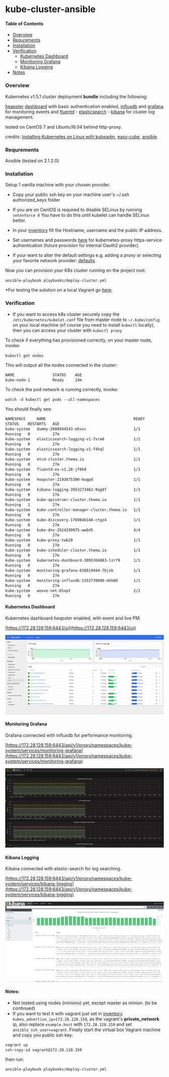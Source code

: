 # kube-cluster-ansible

#### Table of Contents

* [Overview](#overview)
* [Requrements](#requrements)
* [Installation](#installation)
* [Verification](#verification)
    * [Kubernetes Dashboard](#kubernetes-dashboard)
    * [Monitoring Grafana](#monitoring-grafana)
    * [Kibana Logging](#kibana-logging)
* [Notes](#notes)

### Overview
Kubernetes v1.5.1 cluster deployment **bundle** including the following:

[heapster](https://github.com/kubernetes/heapster) [dashboard](https://github.com/kubernetes/dashboard) with basic authentication enabled, 
[influxdb](https://www.influxdata.com/) and [grafana](http://grafana.org/) for monitoring events and 
[fluentd](http://www.fluentd.org/) - [elasticsearch](https://www.elastic.co/) - [kibana](https://github.com/kubernetes/kubernetes/tree/master/cluster/addons/fluentd-elasticsearch)
for cluster log management. 

tested on CentOS 7 and Ubuntu16.04 behind http-proxy.

credits:
[Installing Kubernetes on Linux with kubeadm](http://kubernetes.io/docs/getting-started-guides/kubeadm/),
[easy-cube](https://github.com/danpilch/easy-kube),
[ansible](https://github.com/kubernetes/contrib/tree/master/ansible).

### Requrements

Ansible (tested on 2.1.2.0)

### Installation

Setup 1 vanilla machine with your chosen provider.

* Copy your public ssh key on your machine user's ~/.ssh authorized_keys folder

* If you are on CentOS is required to disable SELinux by running `setenforce 0`  You have to do this until kubelet can handle SELinux better.

* In your [inventory](./inventories/main.ini) fill the Hostname, username and the public IP address.

* Set usernames and passwords [here](./roles/master/files/passwords.csv) for kubernetes-proxy https-service authentication (future provision for internal Oauth2 provider).

* If your want to alter the default settings e.g. adding a proxy or selecting your favorite network provider: [defaults](./inventories/group_vars/all.yml)


Now you can provision your K8s cluster running on the project root:

`ansible-playbook playbooks/deploy-cluster.yml`

*For testing the solution on a local Vagrant go [here](#notes).

### Verification

* If you want to access k8s cluster securely copy the `/etc/kubernetes/kubelet.conf` file from master node to `~/.kube/config` 
on your local machine (of course you need to install `kubectl` locally), then you can access your cluster with `kubectl proxy`

To check if everything has provisioned correctly, on your master node, invoke:

`kubectl get nodes`

This will output all the nodes connected in the cluster:

```
NAME                 STATUS    AGE
kube-node-1          Ready     24m
```

To check the pod network is running correctly, invoke:

`watch -d kubectl get pods --all-namespaces`

You should finally see:

```
NAMESPACE     NAME                                       READY     STATUS    RESTARTS   AGE
kube-system   dummy-2088944543-m5vvc                     1/1       Running   0          27m
kube-system   elasticsearch-logging-v1-7xrw6             1/1       Running   0          27m
kube-system   elasticsearch-logging-v1-f4hql             1/1       Running   0          27m
kube-system   etcd-cluster.thema.io                      1/1       Running   0          27m
kube-system   fluentd-es-v1.20-jf0k8                     1/1       Running   0          27m
kube-system   heapster-2193675300-kwgpd                  1/1       Running   0          27m
kube-system   kibana-logging-3953273462-9qg8f            1/1       Running   0          27m
kube-system   kube-apiserver-cluster.thema.io            1/1       Running   1          27m
kube-system   kube-controller-manager-cluster.thema.io   1/1       Running   0          27m
kube-system   kube-discovery-1769846148-ctgz4            1/1       Running   0          27m
kube-system   kube-dns-2924299975-ww6d5                  4/4       Running   0          27m
kube-system   kube-proxy-twb20                           1/1       Running   0          27m
kube-system   kube-scheduler-cluster.thema.io            1/1       Running   0          27m
kube-system   kubernetes-dashboard-3095304083-lzr79      1/1       Running   0          27m
kube-system   monitoring-grafana-838819444-7bjxb         1/1       Running   0          27m
kube-system   monitoring-influxdb-1353739890-mhb88       1/1       Running   0          27m
kube-system   weave-net-65xpt                            2/2       Running   0          27m
```

#### Kubernetes Dashboard

Kubernetes dashboard *heapster* enabled, with event and live PM.  

[https://172.28.128.159:6443/ui](https://172.28.128.159:6443/ui)

![dashboard](kubernetes-dash.png)

#### Monitoring Grafana

Grafana connected with influxdb for performance monitoring.

[https://172.28.128.159:6443/api/v1/proxy/namespaces/kube-system/services/monitoring-grafana](https://172.28.128.159:6443/api/v1/proxy/namespaces/kube-system/services/monitoring-grafana)

![grafana](monitoring-grafana.png)

#### Kibana Logging

Kibana connected with elastic-search for log searching.

[https://172.28.128.159:6443/api/v1/proxy/namespaces/kube-system/services/kibana-logging](https://172.28.128.159:6443/api/v1/proxy/namespaces/kube-system/services/kibana-logging)

![kibana](kibana-logging.png)

#### Notes: 
* Not tested using nodes (minions) yet, except master as minion. (to be continued)
* If you want to test it with vagrant just set in [inventory](./inventories/main.ini) `kubes_advertise_ip=172.28.128.159`, 
as the vagrant's **private_network** ip, also replace `example.host` with `172.28.128.159` and set `ansible_ssh_user=vagrant`.
Finally start the virtual box Vagrant machine and copy you public ssh key:
```
vagrant up
ssh-copy-id vagrant@172.28.128.159
```
then run:
```
ansible-playbook playbooks/deploy-cluster.yml
```
